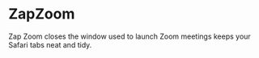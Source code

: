 # ZapZoom
Zap Zoom closes the window used to launch Zoom meetings keeps your Safari tabs neat and tidy. 
